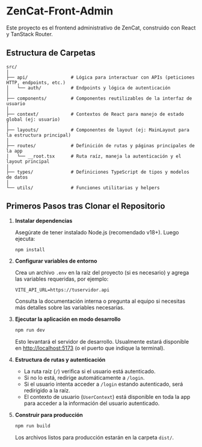 # ZenCat-Front-Admin

Este proyecto es el frontend administrativo de ZenCat, construido con React y TanStack Router.

## Estructura de Carpetas

```
src/
│
├── api/                # Lógica para interactuar con APIs (peticiones HTTP, endpoints, etc.)
│   └── auth/           # Endpoints y lógica de autenticación
│
├── components/         # Componentes reutilizables de la interfaz de usuario
│
├── context/            # Contextos de React para manejo de estado global (ej: usuario)
│
├── layouts/            # Componentes de layout (ej: MainLayout para la estructura principal)
│
├── routes/             # Definición de rutas y páginas principales de la app
│   └── __root.tsx      # Ruta raíz, maneja la autenticación y el layout principal
│
├── types/              # Definiciones TypeScript de tipos y modelos de datos
│
└── utils/              # Funciones utilitarias y helpers
```

## Primeros Pasos tras Clonar el Repositorio

1. **Instalar dependencias**

   Asegúrate de tener instalado Node.js (recomendado v18+). Luego ejecuta:

   ```bash
   npm install
   ```

2. **Configurar variables de entorno**

   Crea un archivo `.env` en la raíz del proyecto (si es necesario) y agrega las variables requeridas, por ejemplo:

   ```
   VITE_API_URL=https://tuservidor.api
   ```

   Consulta la documentación interna o pregunta al equipo si necesitas más detalles sobre las variables necesarias.

3. **Ejecutar la aplicación en modo desarrollo**

   ```bash
   npm run dev
   ```

   Esto levantará el servidor de desarrollo. Usualmente estará disponible en [http://localhost:5173](http://localhost:5173) (o el puerto que indique la terminal).

4. **Estructura de rutas y autenticación**

   - La ruta raíz (`/`) verifica si el usuario está autenticado.
   - Si no lo está, redirige automáticamente a `/login`.
   - Si el usuario intenta acceder a `/login` estando autenticado, será redirigido a la raíz.
   - El contexto de usuario (`UserContext`) está disponible en toda la app para acceder a la información del usuario autenticado.

5. **Construir para producción**

   ```bash
   npm run build
   ```

   Los archivos listos para producción estarán en la carpeta `dist/`.

